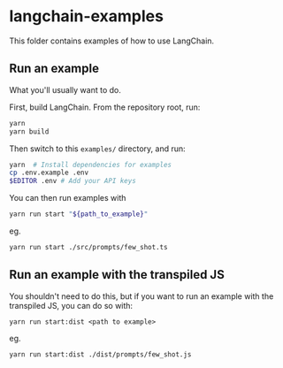# langchain-examples

This folder contains examples of how to use LangChain.

## Run an example

What you'll usually want to do.

First, build LangChain. From the repository root, run:

```sh
yarn
yarn build
```

Then switch to this `examples/` directory, and run:

```sh
yarn  # Install dependencies for examples
cp .env.example .env
$EDITOR .env # Add your API keys
```

You can then run examples with

```sh
yarn run start "${path_to_example}"
```

eg.

```sh
yarn run start ./src/prompts/few_shot.ts
```

## Run an example with the transpiled JS

You shouldn't need to do this, but if you want to run an example with the transpiled JS, you can do so with:

`yarn run start:dist <path to example>`

eg.

`yarn run start:dist ./dist/prompts/few_shot.js`
